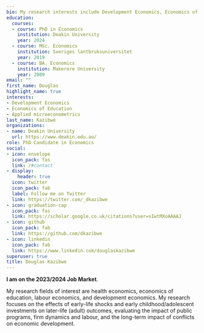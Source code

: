 ```yaml
---
bio: My research interests include Development Economics, Economics of Education, Gender Economics, Firm Dynamics and Labour.
education:
  courses:
  - course: PhD in Economics
    institution: Deakin University
    year: 2024
  - course: MSc. Economics
    institution: Sveriges lantbruksuniversitet
    year: 2019
  - course: BA. Economics
    institution: Makerere University
    year: 2009
email: ""
first_name: Douglas
highlight_name: true
interests:
- Development Economics
- Economics of Education
- Applied microeconometrics
last_name: Kazibwe
organizations:
- name: Deakin University
  url: https://www.deakin.edu.au/
role: PhD Candidate in Economics
social:
- icon: envelope
  icon_pack: fas
  link: /#contact
- display:
    header: true
  icon: twitter
  icon_pack: fab
  label: Follow me on Twitter
  link: https://twitter.com/_dkazibwe
- icon: graduation-cap
  icon_pack: fas
  link: https://scholar.google.co.uk/citations?user=sIwtMXoAAAAJ
- icon: github
  icon_pack: fab
  link: https://github.com/dkazibwe
- icon: linkedin
  icon_pack: fab
  link: https://www.linkedin.com/douglaskazibwe
superuser: true
title: Douglas Kazibwe
---
```


**I am on the 2023/2024 Job Market**.

My research fields of interest are health economics, economics of education, labour economics, and development economics. My research focuses on the effects of early-life shocks and early childhood/adolescent investments on later-life (adult) outcomes, evaluating the impact of public programs, firm dynamics and labour, and the long-term impact of conflicts on economic development.




